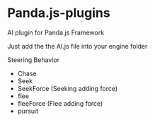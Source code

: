 Panda.js-plugins
================

AI plugin for Panda.js Framework

Just add the the AI.js file into your engine folder

Steering Behavior 

  *  Chase 
  *  Seek
  *  SeekForce (Seeking adding force)
  *  flee
  *  fleeForce (Flee adding force)
  *  pursuit
